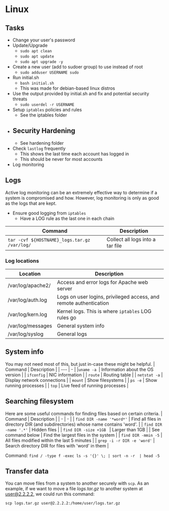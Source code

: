 # Linux

## Tasks
- Change your user's password 
- Update/Upgrade
  - `sudo apt clean`
  - `sudo apt update`
  - `sudo apt upgrade -y`
- Create a new user (add to sudoer group) to use instead of root
  - `sudo adduser USERNAME sudo`
- Run initial.sh 
  - `bash initial.sh`
  - This was made for debian-based linux distros
- Use the output provided by initial.sh and fix and potential security threats 
  - `sudo userdel -r USERNAME`
- Setup `iptables` policies and rules 
  - See the iptables folder
- ## **Security Hardening**
  - See hardening folder
- Check `lastlog` frequently
  - This shows the last time each account has logged in
  - This should be never for most accounts 
- Log monitoring 

## Logs 
Active log monitoring can be an extremely effective way to determine if a system is compromised and how. However, log monitoring is only as good as the logs that are kept. 
- Ensure good logging from `iptables` 
  - Have a LOG rule as the last one in each chain

| Command | Description | 
| --------| --------| 
| `tar -cvf ${HOSTNAME}_logs.tar.gz /var/log/` | Collect all logs into a tar file |

### Log locations 
| Location | Description |
| ---- | ----| 
| /var/log/apache2/ | Access and error logs for Apache web server | 
| /var/log/auth.log | Logs on user logins, privileged access, and remote authentication | 
| /var/log/kern.log | Kernel logs. This is where `iptables` LOG rules go | 
| /var/log/messages | General system info | 
| /var/log/syslog | General logs | 

## System info
You may not need most of this, but just in-case these might be helpful. 
| Command | Description |
| --- | - |
|`uname -a `| Information about the OS version | 
| `ifconfig` | NIC information | 
| `route` | Routing table | 
| `netstat -a` | Display network connections | 
| `mount` | Show filesystems | 
| `ps -e` | Show running processes | 
| `top` | Live feed of running processes | 

## Searching filesystem 
Here are some useful commands for finding files based on certain criteria. 
| Command | Description | 
| - | - | 
| `find DIR -name '*word*'` | Find all files in directory DIR (and subdirectories) whose name contains 'word'. | 
| `find DIR -name '.*'` | Hidden files | 
| `find DIR -size +1GB ` | Larger than 1GB | 
| See command below | Find the largest files in the system | 
| `find DIR -mmin -5` | All files modified within the last 5 minutes | 
| `grep -i -r DIR -e 'word'` | Search directory DIR for files with 'word' in them |  

Command: 
`find / -type f -exec ls -s '{}' \; | sort -n -r 
| head -5`

## Transfer data 
You can move files from a system to another securely with `scp`. As an example, if we want to move a file *logs.tar.gz* to another system at user@2.2.2.2, we could run this command: 

`scp logs.tar.gz user@2.2.2.2:/home/user/logs.tar.gz` 